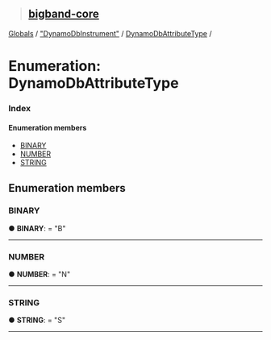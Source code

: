 > ## [bigband-core](../README.md)

[Globals](../globals.md) / ["DynamoDbInstrument"](../modules/_dynamodbinstrument_.md) / [DynamoDbAttributeType](_dynamodbinstrument_.dynamodbattributetype.md) /

# Enumeration: DynamoDbAttributeType

### Index

#### Enumeration members

* [BINARY](_dynamodbinstrument_.dynamodbattributetype.md#binary)
* [NUMBER](_dynamodbinstrument_.dynamodbattributetype.md#number)
* [STRING](_dynamodbinstrument_.dynamodbattributetype.md#string)

## Enumeration members

###  BINARY

● **BINARY**: = "B"

___

###  NUMBER

● **NUMBER**: = "N"

___

###  STRING

● **STRING**: = "S"

___